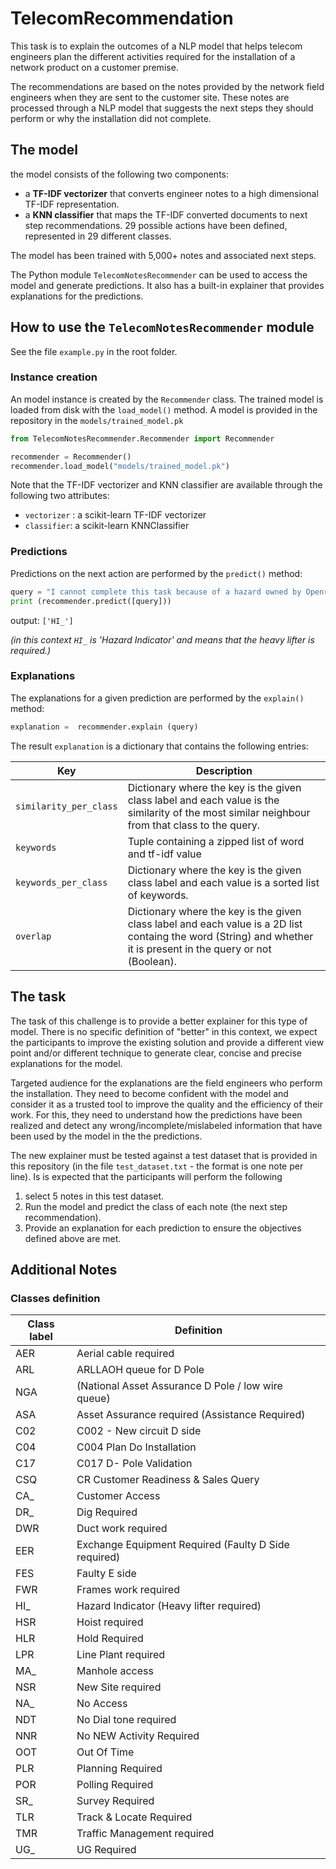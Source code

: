 # TelecomRecommendation

This task is to explain the outcomes of a NLP model that helps telecom engineers plan the different activities required for the installation of a network product on a customer premise. 

The recommendations are based on the notes provided by the network field engineers when they are sent to the customer site. These notes are processed through a NLP model that suggests the next steps they should perform or why the installation did not complete. 


## The model

the model consists of the following two components:

* a **TF-IDF vectorizer** that converts engineer notes  to a high dimensional TF-IDF representation.
* a **KNN classifier** that maps the TF-IDF converted documents to next step recommendations. 29 possible actions have been defined, represented in 29 different classes.

The model has been trained with 5,000+ notes and associated next steps.  

The Python module `TelecomNotesRecommender` can be used to access the model and generate predictions. It also has a built-in explainer that provides explanations for the predictions. 


 ## How to use the `TelecomNotesRecommender` module

See the file `example.py`  in the root folder.

### Instance creation
An model instance is created by the `Recommender` class. The trained model is loaded from disk with the `load_model()` method.  A model is provided in the repository in the `models/trained_model.pk`

```python
from TelecomNotesRecommender.Recommender import Recommender

recommender = Recommender()
recommender.load_model("models/trained_model.pk")
```
Note that the TF-IDF vectorizer and KNN classifier are available through the following two attributes:

* `vectorizer` : a scikit-learn TF-IDF vectorizer
* `classifier`: a scikit-learn KNNClassifier


### Predictions

Predictions on the next action are performed by the `predict()` method:

```python
query = "I cannot complete this task because of a hazard owned by Openreach / third party. Dp damaged by fire A1024 13416129 manager informed  is preventing further work. "
print (recommender.predict([query]))
````

output:
```['HI_']``` 

_(in this context  `HI_` is 'Hazard Indicator' and means that the heavy lifter is required.)_


### Explanations

The explanations for a given prediction are performed by the `explain()` method:

```python
explanation =  recommender.explain (query)
```

The result `explanation` is a dictionary that contains the following entries:

Key                           |   Description
---------------------|------------------------
`similarity_per_class` | Dictionary where the key is the given class label and each value is the similarity of the most similar neighbour from that class to the query.
`keywords` | Tuple containing a zipped list of word and tf-idf value
`keywords_per_class` |  Dictionary where the key is the given class label and each value is a sorted list of keywords.
`overlap` | Dictionary where the key is the given class label                   and each value is a 2D list containg the word (String) and whether it is present in the query or not (Boolean).            


                
## The task

The task of this challenge is to provide a better explainer for this type of model.  There is no specific definition of "better" in this context, we expect the participants to improve the existing solution and provide a different view point and/or different technique to generate clear, concise and precise explanations for the model. 

Targeted audience for the explanations are the field engineers who perform  the installation. They need to become confident with the model and consider it as a trusted tool to improve the quality and the efficiency of their work. For this, they need to understand how the predictions have been realized and detect any wrong/incomplete/mislabeled information that have been used by the model in the the predictions. 

The new explainer must be tested against a test dataset that is provided in this repository (in the file `test_dataset.txt` - the format is one note per line). Is is expected that the participants will perform the following

1. select 5 notes in this test dataset.
2. Run the model and predict the class of each note (the next step recommendation).
3. Provide an explanation for each prediction to ensure the objectives defined above are met.


       
       
## Additional Notes


### Classes definition

Class label | Definition 
------------|-----------
AER	|Aerial cable required
ARL	|ARLLAOH queue for D Pole 
NGA | (National Asset Assurance D Pole / low wire queue)  
ASA |	Asset Assurance required (Assistance Required)
C02 |	C002 - New circuit D side
C04	| C004 Plan Do Installation
C17 |	C017 D- Pole Validation	
CSQ |	CR Customer Readiness & Sales Query
CA_ |	Customer Access
DR_ |	Dig Required
DWR	|Duct work required
EER	| Exchange Equipment Required (Faulty D Side required)
FES	|Faulty E side
FWR |	Frames work required
HI_	| Hazard Indicator  (Heavy lifter required)
HSR	| Hoist required
HLR	| Hold Required
LPR	| Line Plant required
MA_ |	Manhole access
NSR |	New Site required
NA_	| No Access
NDT | 	No Dial tone required
NNR	| No NEW Activity Required
OOT	 | Out Of Time
PLR	| Planning Required
POR |	Polling Required
SR_	| Survey Required
TLR	| Track & Locate Required
TMR	 |Traffic Management required
UG_	| UG Required





